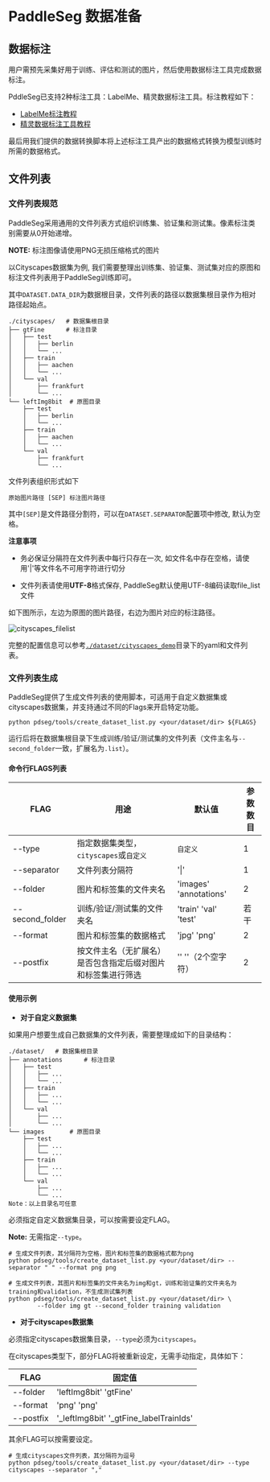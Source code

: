 # PaddleSeg 数据准备

## 数据标注

用户需预先采集好用于训练、评估和测试的图片，然后使用数据标注工具完成数据标注。

PddleSeg已支持2种标注工具：LabelMe、精灵数据标注工具。标注教程如下：

- [LabelMe标注教程](annotation/labelme2seg.md)
- [精灵数据标注工具教程](annotation/jingling2seg.md)

最后用我们提供的数据转换脚本将上述标注工具产出的数据格式转换为模型训练时所需的数据格式。

## 文件列表

### 文件列表规范

PaddleSeg采用通用的文件列表方式组织训练集、验证集和测试集。像素标注类别需要从0开始递增。

**NOTE:** 标注图像请使用PNG无损压缩格式的图片

以Cityscapes数据集为例, 我们需要整理出训练集、验证集、测试集对应的原图和标注文件列表用于PaddleSeg训练即可。

其中`DATASET.DATA_DIR`为数据根目录，文件列表的路径以数据集根目录作为相对路径起始点。

```
./cityscapes/   # 数据集根目录
├── gtFine      # 标注目录
│   ├── test
│   │   ├── berlin
│   │   └── ...
│   ├── train
│   │   ├── aachen
│   │   └── ...
│   └── val
│       ├── frankfurt
│       └── ...
└── leftImg8bit  # 原图目录
    ├── test
    │   ├── berlin
    │   └── ...
    ├── train
    │   ├── aachen
    │   └── ...
    └── val
        ├── frankfurt
        └── ...
```

文件列表组织形式如下
```
原始图片路径 [SEP] 标注图片路径
```


其中`[SEP]`是文件路径分割符，可以在`DATASET.SEPARATOR`配置项中修改, 默认为空格。

**注意事项**

* 务必保证分隔符在文件列表中每行只存在一次, 如文件名中存在空格，请使用'|'等文件名不可用字符进行切分

* 文件列表请使用**UTF-8**格式保存, PaddleSeg默认使用UTF-8编码读取file_list文件

如下图所示，左边为原图的图片路径，右边为图片对应的标注路径。

![cityscapes_filelist](./imgs/file_list.png)

完整的配置信息可以参考[`./dataset/cityscapes_demo`](../dataset/cityscapes_demo/)目录下的yaml和文件列表。

### 文件列表生成
PaddleSeg提供了生成文件列表的使用脚本，可适用于自定义数据集或cityscapes数据集，并支持通过不同的Flags来开启特定功能。
```
python pdseg/tools/create_dataset_list.py <your/dataset/dir> ${FLAGS}
```
运行后将在数据集根目录下生成训练/验证/测试集的文件列表（文件主名与`--second_folder`一致，扩展名为`.list`）。

#### 命令行FLAGS列表

|FLAG|用途|默认值|参数数目|
|-|-|-|-|
|--type|指定数据集类型，`cityscapes`或`自定义`|`自定义`|1|
|--separator|文件列表分隔符|'&#124;'|1|
|--folder|图片和标签集的文件夹名|'images' 'annotations'|2|
|--second_folder|训练/验证/测试集的文件夹名|'train' 'val' 'test'|若干|
|--format|图片和标签集的数据格式|'jpg'  'png'|2|
|--postfix|按文件主名（无扩展名）是否包含指定后缀对图片和标签集进行筛选|''   ''（2个空字符）|2|

#### 使用示例
- **对于自定义数据集**

如果用户想要生成自己数据集的文件列表，需要整理成如下的目录结构：
```
./dataset/   # 数据集根目录
├── annotations      # 标注目录
│   ├── test
│   │   ├── ...
│   │   └── ...
│   ├── train
│   │   ├── ...
│   │   └── ...
│   └── val
│       ├── ...
│       └── ...
└── images       # 原图目录
    ├── test
    │   ├── ...
    │   └── ...
    ├── train
    │   ├── ...
    │   └── ...
    └── val
        ├── ...
        └── ...
Note：以上目录名可任意
```
必须指定自定义数据集目录，可以按需要设定FLAG。

**Note:** 无需指定`--type`。
```
# 生成文件列表，其分隔符为空格，图片和标签集的数据格式都为png
python pdseg/tools/create_dataset_list.py <your/dataset/dir> --separator " " --format png png
```
```
# 生成文件列表，其图片和标签集的文件夹名为img和gt，训练和验证集的文件夹名为training和validation，不生成测试集列表
python pdseg/tools/create_dataset_list.py <your/dataset/dir> \
        --folder img gt --second_folder training validation
```


- **对于cityscapes数据集**

必须指定cityscapes数据集目录，`--type`必须为`cityscapes`。

在cityscapes类型下，部分FLAG将被重新设定，无需手动指定，具体如下：

|FLAG|固定值|
|-|-|
|--folder|'leftImg8bit' 'gtFine'|
|--format|'png' 'png'|
|--postfix|'_leftImg8bit' '_gtFine_labelTrainIds'|

其余FLAG可以按需要设定。
```
# 生成cityscapes文件列表，其分隔符为逗号
python pdseg/tools/create_dataset_list.py <your/dataset/dir> --type cityscapes --separator ","
```

